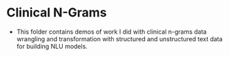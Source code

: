 # Clinical N-Grams
* This folder contains demos of work I did with clinical n-grams data wrangling and transformation with structured and unstructured text data for building NLU models.
